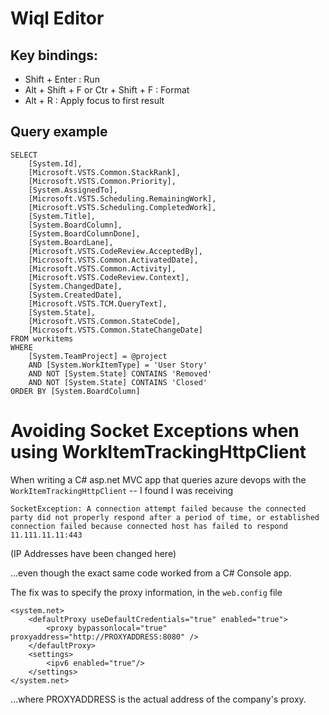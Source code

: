 # Wiql Editor


## Key bindings:

- Shift + Enter : Run
- Alt + Shift + F or Ctr + Shift + F : Format
- Alt + R : Apply focus to first result

## Query example

	SELECT
		[System.Id],
		[Microsoft.VSTS.Common.StackRank],
		[Microsoft.VSTS.Common.Priority],
		[System.AssignedTo],
		[Microsoft.VSTS.Scheduling.RemainingWork],
		[Microsoft.VSTS.Scheduling.CompletedWork],
		[System.Title],
		[System.BoardColumn],
		[System.BoardColumnDone],
		[System.BoardLane],
		[Microsoft.VSTS.CodeReview.AcceptedBy],
		[Microsoft.VSTS.Common.ActivatedDate],
		[Microsoft.VSTS.Common.Activity],
		[Microsoft.VSTS.CodeReview.Context],
		[System.ChangedDate],
		[System.CreatedDate],
		[Microsoft.VSTS.TCM.QueryText],
		[System.State],
		[Microsoft.VSTS.Common.StateCode],
		[Microsoft.VSTS.Common.StateChangeDate]
	FROM workitems
	WHERE
		[System.TeamProject] = @project
		AND [System.WorkItemType] = 'User Story'
		AND NOT [System.State] CONTAINS 'Removed'
		AND NOT [System.State] CONTAINS 'Closed'
	ORDER BY [System.BoardColumn]

# Avoiding Socket Exceptions when using WorkItemTrackingHttpClient

When writing a C# asp.net MVC app that queries azure devops with the `WorkItemTrackingHttpClient` -- I found I was receiving 

	SocketException: A connection attempt failed because the connected party did not properly respond after a period of time, or established connection failed because connected host has failed to respond 11.111.11.11:443

(IP Addresses have been changed here)

...even though the exact same code worked from a C# Console app. 

The fix was to specify the proxy information, in the `web.config` file

	<system.net>
		<defaultProxy useDefaultCredentials="true" enabled="true">
			<proxy bypassonlocal="true" proxyaddress="http://PROXYADDRESS:8080" />
		</defaultProxy>
		<settings>
			<ipv6 enabled="true"/>
		</settings>
	</system.net>


...where PROXYADDRESS is the actual address of the company's proxy.
